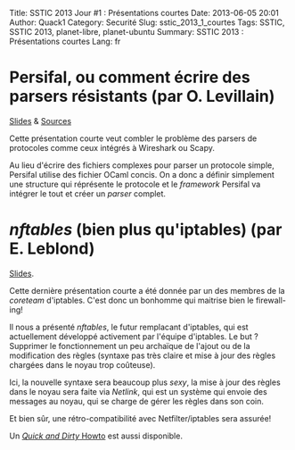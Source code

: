 Title: SSTIC 2013 Jour #1 : Présentations courtes
Date: 2013-06-05 20:01
Author: Quack1
Category: Securité
Slug: sstic_2013_1_courtes
Tags: SSTIC, SSTIC 2013, planet-libre, planet-ubuntu
Summary:  SSTIC 2013 : Présentations courtes
Lang: fr

# Persifal, ou comment écrire des parsers résistants (par O. Levillain)

[Slides](https://www.sstic.org/media/SSTIC2013/SSTIC-actes/parsifal/SSTIC2013-Slides-parsifal-levillain.pdf) & [Sources](https://t.co/ZGw0dwxaVL)

Cette présentation courte veut combler le problème des parsers de protocoles comme ceux intégrés à Wireshark ou Scapy. 

Au lieu d'écrire des fichiers complexes pour parser un protocole simple, Persifal utilise des fichier OCaml concis. On a donc a définir simplement une structure qui réprésente le protocole et le _framework_ Persifal va intégrer le tout et créer un _parser_ complet.

# _nftables_ (bien plus qu'iptables) (par E. Leblond)

[Slides](https://www.sstic.org/media/SSTIC2013/SSTIC-actes/nftable/SSTIC2013-Slides-nftable-leblond.pdf).

Cette dernière présentation courte a été donnée par un des membres de la _coreteam_ d'iptables. C'est donc un bonhomme qui maitrise bien le firewall-ing!

Il nous a présenté _nftables_, le futur remplacant d'iptables, qui est actuellement développé activement par l'équipe d'iptables. Le but ? Supprimer le fonctionnement un peu archaïque de l'ajout ou de la modification des règles (syntaxe pas très claire et mise à jour des règles chargées dans le noyau trop coûteuse).

Ici, la nouvelle syntaxe sera beaucoup plus _sexy_, la mise à jour des règles dans le noyau sera faite via _Netlink_, qui est un système qui envoie des messages au noyau, qui se charge de gérer les règles dans son coin.

Et bien sûr, une rétro-compatibilité avec Netfilter/iptables sera assurée!

Un [_Quick and Dirty_ Howto](https://t.co/cM4zogob8t) est aussi disponible.